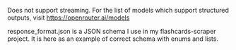 Does not support streaming.
For the list of models which support structured outputs, visit https://openrouter.ai/models 

response_format.json is a JSON schema I use in my flashcards-scraper project. It is here as an example of correct schema with enums and lists.